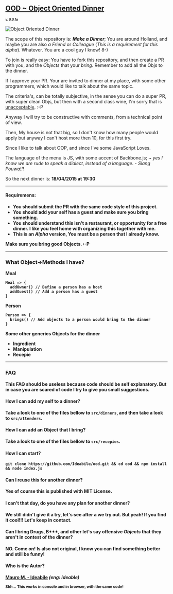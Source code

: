 ## [OOD ~ Object Oriented Dinner](https://ideabile.github.io/ood/)

***<sup><sub>v. 0.0.1a</sub></sup>***

![Object Oriented Dinner](http://www.craveonline.com/images/stories/2011/2012/March/Comedy/10-nerdy-last-suppers/last-supper-science.jpg)

The scope of this repository is: ***Make a Dinner***;
You are around Holland, and maybe you are also *a Friend* or *Colleague* (*This is a requirement for this alpha*). Whatever.
You are a cool guy I know! 8-)

To join is really easy: You have to fork this repository, and then create a PR with you, and the *Objects* that your *bring*.
Remember to add all the Objs to the dinner.

If I approve your PR. Your are invited to dinner at my place, with some other programmers, which would like to talk about the same topic.

The criteria's, can be totally subjective, in the sense you can do a super PR, with super clean Objs, but then with a second class wine, I'm sorry that is [unacceptable](https://m.youtube.com/watch?v=07So_lJQyqw). :-P

Anyway I will try to be constructive with comments, from a technical point of view.

Then, My house is not that big, so I don't know how many people would apply but anyway I can't host more then 10, for this first try.

Since I like to talk about OOP, and since I've some JavaScript Loves.

The language of the menu is JS, with some accent of Backbone.js;
 ~ *yes I know we are rude to speak a dialect, instead of a language*. - *Slang Pouwa!!!*

So the next dinner is: <b>18/04/2015<b> at <b>19:30</b>

----

#### Requiremens:
  - You should submit the PR with the same code style of this project.
  - You should add your self has a guest and make sure you bring something.
  - You should understand this isn't a restaurant, or opportunity for a free dinner. I like you feel home with organizing this together with me.
  - This is an *Alpha* version, You must be a person that I already know.

Make sure you bring good Objects. :-P

----

### What Object->Methods I have?

**Meal**
```
Meal => {
  addOwner() // Define a person has a host
  addGuest() // Add a person has a guest
}
```

**Person**
```
Person => {
  brings() // Add objects to a person would bring to the dinner
}
```

Some other generics Objects for the dinner
- **Ingredient**
- **Manipulation**
- **Recepie**

----

### FAQ
This FAQ should be useless because code should be self explanatory. But in case you are scared of code I try to give you small suggestions.

#### How I can add my self to a dinner?
Take a look to one of the files bellow to ```src/dinners```, and then take a look to ```src/attenders```.

#### How I can add an Object that I bring?
Take a look to one of the files bellow to ```src/recepies```.


#### How I can start?
```
git clone https://github.com/Ideabile/ood.git && cd ood && npm install && node index.js
```

#### Can I reuse this for another dinner?
Yes of course this is published with MIT License.

#### I can't that day, do you have any plan for another dinner?
We still didn't give it a try, let's see after a we try out.
But yeah! If you find it cool!!! Let's keep in contact.

#### Can I bring Drugs, B\*\*\*, and other let's say offensive *Objects* that they aren't in contest of the dinner?
NO. Come on! Is also not original, I know you can find something better and still be funny!

#### Who is the Autor?
[Mauro M. - Ideabile](http://www.ideabile.com) *(eng: ideable)*


<sup>Shh... This works in **console** and in **browser**, with the same code!<sup>
